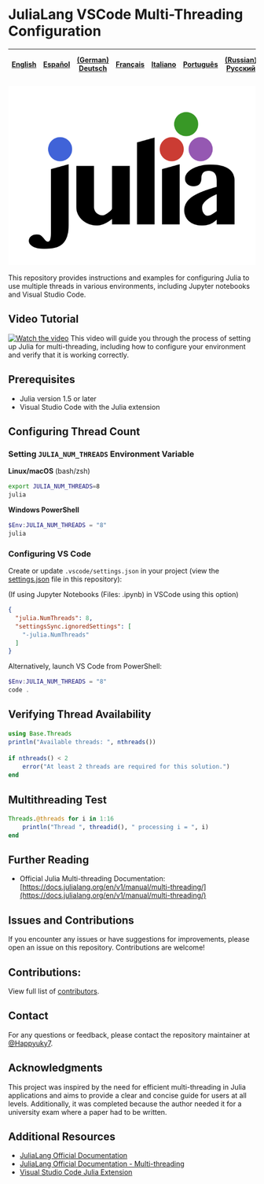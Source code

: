 # JuliaLang VSCode Multi-Threading Configuration


| [English](README.md) | [Español](README_es.md) | [(German) Deutsch](README_de.md) | [Français](README_fr.md) | [Italiano](README_it.md) | [Português](README_pt.md) | [(Russian) Русский](README_ru.md) | [(japanese) 日本語](README_ja.md) | [Chinese (Simplified) 简体中文](README_zh-CN.md) | [Chinese (Traditional) 繁體中文](README_zh-TW.md) | [Korean 한국어](README_ko.md) | [Polish Polski](README_pl.md) | [Turkish Türkçe](README_tr.md) | [Ukrainian Українська](README_uk.md) |
| --- | --- | --- | --- | --- | --- | --- | --- | --- | --- | --- | --- | --- | --- |

[![Julia Logo](https://raw.githubusercontent.com/JuliaLang/julia-logo-graphics/master/images/julia-language-logo-white-border.svg)](https://github.com/JuliaLang/julia-logo-graphics?tab=readme-ov-file)

This repository provides instructions and examples for configuring Julia to use multiple threads in various environments, including Jupyter notebooks and Visual Studio Code.

## Video Tutorial

[![Watch the video](https://img.youtube.com/vi/your_video_id/maxresdefault.jpg)](https://www.youtube.com/watch?v=your_video_id)
This video will guide you through the process of setting up Julia for multi-threading, including how to configure your environment and verify that it is working correctly.



## Prerequisites

- Julia version 1.5 or later
- Visual Studio Code with the Julia extension

## Configuring Thread Count

### Setting `JULIA_NUM_THREADS` Environment Variable

**Linux/macOS** (bash/zsh)

```bash
export JULIA_NUM_THREADS=8
julia
```

**Windows PowerShell**

```powershell
$Env:JULIA_NUM_THREADS = "8"
julia
```

### Configuring VS Code

Create or update `.vscode/settings.json` in your project (view the [settings.json](.vscode/settings.json) file in this repository):

(If using Jupyter Notebooks (Files: .ipynb) in VSCode using this option)

```json
{
  "julia.NumThreads": 8,
  "settingsSync.ignoredSettings": [
    "-julia.NumThreads"
  ]
}
```

Alternatively, launch VS Code from PowerShell:

```powershell
$Env:JULIA_NUM_THREADS = "8"
code .
```

## Verifying Thread Availability

```julia
using Base.Threads
println("Available threads: ", nthreads())

if nthreads() < 2
    error("At least 2 threads are required for this solution.")
end
```

## Multithreading Test

```julia
Threads.@threads for i in 1:16
    println("Thread ", threadid(), " processing i = ", i)
end
```

## Further Reading

- Official Julia Multi-threading Documentation: [https://docs.julialang.org/en/v1/manual/multi-threading/](https://docs.julialang.org/en/v1/manual/multi-threading/)


## Issues and Contributions
If you encounter any issues or have suggestions for improvements, please open an issue on this repository. Contributions are welcome!

## Contributions:
View full list of [contributors](contributors.md).

## Contact
For any questions or feedback, please contact the repository maintainer at [@Happyuky7](https://github.com/Happyuky7/).

## Acknowledgments
This project was inspired by the need for efficient multi-threading in Julia applications and aims to provide a clear and concise guide for users at all levels. Additionally, it was completed because the author needed it for a university exam where a paper had to be written.

## Additional Resources
- [JuliaLang Official Documentation](https://docs.julialang.org/)
- [JuliaLang Official Documentation - Multi-threading](https://docs.julialang.org/en/v1/manual/multi-threading/)
- [Visual Studio Code Julia Extension](https://marketplace.visualstudio.com/items?itemName=julialang.language-julia)


